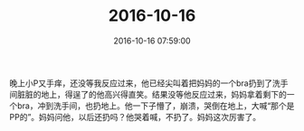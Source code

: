 ﻿---
title: "2016-10-16"
date: 2016-10-16 07:59:00
tags: 文字
categories: 爸爸
---
晚上小P又手痒，还没等我反应过来，他已经尖叫着把妈妈的一个bra扔到了洗手间脏脏的地上，得逞了的他高兴得直笑。结果没等他反应过来，妈妈拿着剩下的一个bra，冲到洗手间，也扔地上。他一下子懵了，崩溃，哭倒在地上，大喊“那个是PP的”。妈妈问他，以后还扔吗？他哭着喊，不扔了。妈妈这次厉害了。